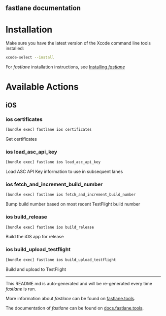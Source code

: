 fastlane documentation
----

# Installation

Make sure you have the latest version of the Xcode command line tools installed:

```sh
xcode-select --install
```

For _fastlane_ installation instructions, see [Installing _fastlane_](https://docs.fastlane.tools/#installing-fastlane)

# Available Actions

## iOS

### ios certificates

```sh
[bundle exec] fastlane ios certificates
```

Get certificates

### ios load_asc_api_key

```sh
[bundle exec] fastlane ios load_asc_api_key
```

Load ASC API Key information to use in subsequent lanes

### ios fetch_and_increment_build_number

```sh
[bundle exec] fastlane ios fetch_and_increment_build_number
```

Bump build number based on most recent TestFlight build number

### ios build_release

```sh
[bundle exec] fastlane ios build_release
```

Build the iOS app for release

### ios build_upload_testflight

```sh
[bundle exec] fastlane ios build_upload_testflight
```

Build and upload to TestFlight

----

This README.md is auto-generated and will be re-generated every time [_fastlane_](https://fastlane.tools) is run.

More information about _fastlane_ can be found on [fastlane.tools](https://fastlane.tools).

The documentation of _fastlane_ can be found on [docs.fastlane.tools](https://docs.fastlane.tools).

